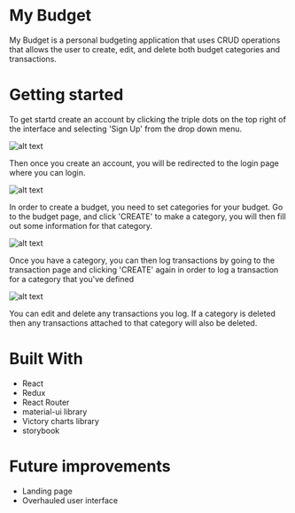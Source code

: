 # My Budget
My Budget is a personal budgeting application that uses CRUD operations that
allows the user to create, edit, and delete both budget categories and transactions.

# Getting started

To get startd create an account by clicking the triple dots on the top right of the interface and selecting 'Sign Up' from 
the drop down menu.

![alt text](https://i.imgur.com/7wLe8Vk.png)

Then once you create an account, you will be redirected to the login page where you can login.

![alt text](https://regulator707.imgur.com/all)

In order to create a budget, you need to set categories for your budget. Go to the budget page, and click 'CREATE' to make a category, you will then fill out some information for that category.

![alt text](https://i.imgur.com/iX7o7ki.png)

Once you have a category, you can then log transactions by going to the transaction page and clicking 'CREATE' again in order to log a transaction for a category that you've defined

![alt text](https://i.imgur.com/ejUbrcP.png)

You can edit and delete any transactions you log. If a category is deleted then any transactions attached to that category
will also be deleted.

# Built With
- React
- Redux
- React Router
- material-ui library
- Victory charts library
- storybook

# Future improvements
- Landing page
- Overhauled user interface
  
